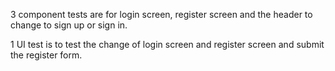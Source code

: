 3 component tests are for login screen, register screen and the header to change to sign up or sign in.

1 UI test is to test the change of login screen and register screen and submit the register form.